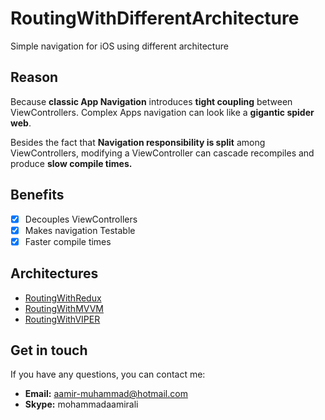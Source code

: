 # RoutingWithDifferentArchitecture
Simple navigation for iOS using different architecture

## Reason
Because **classic App Navigation** introduces **tight coupling** between ViewControllers.
Complex Apps navigation can look like a **gigantic spider web**.

Besides the fact that **Navigation responsibility is split** among ViewControllers, modifying a ViewController can cascade recompiles and produce **slow compile times.**

## Benefits
- [x] Decouples ViewControllers  
- [x] Makes navigation Testable   
- [x] Faster compile times

## Architectures
* [RoutingWithRedux](https://github.com/Aamirali86/RoutingWithDifferentArchitecture/RoutingWithRedux)
* [RoutingWithMVVM](https://github.com/Aamirali86/RoutingWithDifferentArchitecture/RoutingWithMVVM)
* [RoutingWithVIPER](https://github.com/Aamirali86/RoutingWithDifferentArchitecture/RoutingWithVIPER)

## Get in touch

If you have any questions, you can contact me:

- **Email:** aamir-muhammad@hotmail.com
- **Skype:** mohammadaamirali
